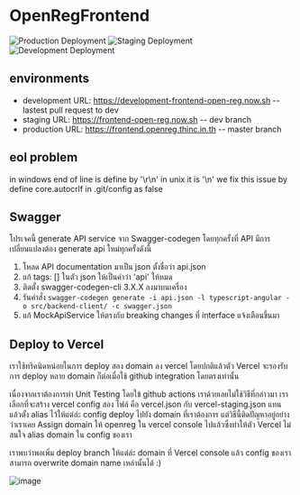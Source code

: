 # OpenRegFrontend

![Production Deployment](https://github.com/thinc-org/open-reg-frontend/workflows/Production%20Deployment/badge.svg?branch=master)
![Staging Deployment](https://github.com/thinc-org/open-reg-frontend/workflows/Staging%20Deployment/badge.svg?branch=dev)
![Development Deployment](https://github.com/thinc-org/open-reg-frontend/workflows/Development%20Deployment/badge.svg)

## environments

- development URL: <https://development-frontend-open-reg.now.sh> -- lastest pull request to dev
- staging URL: <https://frontend-open-reg.now.sh> -- dev branch
- production URL: <https://frontend.openreg.thinc.in.th> -- master branch

## eol problem

in windows end of line is define by '\r\n' in unix it is '\n'
we fix this issue by define core.autocrlf in .git/config as false

## Swagger

โปรเจคนี้ generate API service จาก Swagger-codegen โดยทุกครั้งที่ API มีการเปลี่ยนแปลงต้อง generate api ใหม่ทุกครั้งดังนี้

1. โหลด API documentation มาเป็น json ตั้งชื่อว่า api.json
2. แก้ tags: [] ในตัว json ให้เป็นคำว่า 'api' ให้หมด
3. ติดตั้ง swagger-codegen-cli 3.X.X ลงมาบนเครื่อง
4. รันคำสั่ง `swagger-codegen generate -i api.json -l typescript-angular -o src/backend-client/ -c swagger.json`
5. แก้ MockApiService ให้ตรงกับ breaking changes ที่ interface แจ้งเตือนขึ้นมา

## Deploy to Vercel

เราใช้ทริคนิดหน่อยในการ deploy สอง domain ลง vercel โดยปกติแล้วตัว Vercel จะรองรับการ deploy หลาย domain ก็ต่อเมื่อใช้ github integration โดยตรงเท่านั้น

เนื่องจากเราต้องการทำ Unit Testing โดยใข้ github actions เราด้วยเลยไม่ใช้วิธีที่กล่าวมา เราเลือกที่จะสร้าง vercel config สอง ไฟล์ คือ vercel.json กับ vercel-staging.json แทนแล้วตั้ง alias ไว้ให้แต่ล่ะ config deploy ไปยัง domain ที่เราต้องการ แต่วิธีนี้ติดปัญหาอยู่อย่างว่าเราเคย Assign domain ให้ openreg ใน vercel console ไปแล้วซึ่งทำให้ตัว Vercel ไม่สนใจ alias domain ใน config ของเรา

เราพบว่าพอเพิ่ม deploy branch ให้แต่ล่ะ domain ที่ Vercel console แล้ว
config ของเราสามารถ overwrite domain name เหล่านั้นได้ :)

![image](https://user-images.githubusercontent.com/12471844/84898405-66f1d680-b0d1-11ea-8c9d-a4f972feb50b.png)
